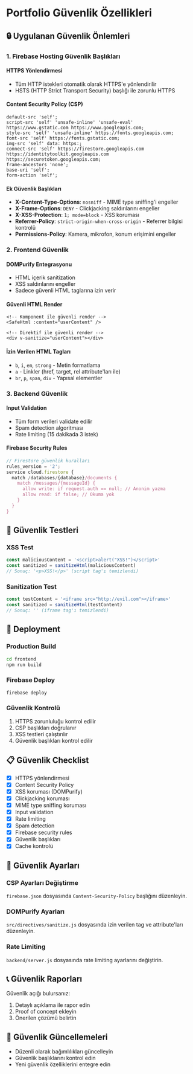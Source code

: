 # Portfolio Güvenlik Özellikleri

## 🔒 Uygulanan Güvenlik Önlemleri

### 1. Firebase Hosting Güvenlik Başlıkları

#### HTTPS Yönlendirmesi
- Tüm HTTP istekleri otomatik olarak HTTPS'e yönlendirilir
- HSTS (HTTP Strict Transport Security) başlığı ile zorunlu HTTPS

#### Content Security Policy (CSP)
```
default-src 'self';
script-src 'self' 'unsafe-inline' 'unsafe-eval' https://www.gstatic.com https://www.googleapis.com;
style-src 'self' 'unsafe-inline' https://fonts.googleapis.com;
font-src 'self' https://fonts.gstatic.com;
img-src 'self' data: https:;
connect-src 'self' https://firestore.googleapis.com https://identitytoolkit.googleapis.com https://securetoken.googleapis.com;
frame-ancestors 'none';
base-uri 'self';
form-action 'self';
```

#### Ek Güvenlik Başlıkları
- **X-Content-Type-Options**: `nosniff` - MIME type sniffing'i engeller
- **X-Frame-Options**: `DENY` - Clickjacking saldırılarını engeller
- **X-XSS-Protection**: `1; mode=block` - XSS koruması
- **Referrer-Policy**: `strict-origin-when-cross-origin` - Referrer bilgisi kontrolü
- **Permissions-Policy**: Kamera, mikrofon, konum erişimini engeller

### 2. Frontend Güvenlik

#### DOMPurify Entegrasyonu
- HTML içerik sanitization
- XSS saldırılarını engeller
- Sadece güvenli HTML taglarına izin verir

#### Güvenli HTML Render
```vue
<!-- Komponent ile güvenli render -->
<SafeHtml :content="userContent" />

<!-- Direktif ile güvenli render -->
<div v-sanitize="userContent"></div>
```

#### İzin Verilen HTML Tagları
- `b`, `i`, `em`, `strong` - Metin formatlama
- `a` - Linkler (href, target, rel attribute'ları ile)
- `br`, `p`, `span`, `div` - Yapısal elementler

### 3. Backend Güvenlik

#### Input Validation
- Tüm form verileri validate edilir
- Spam detection algoritması
- Rate limiting (15 dakikada 3 istek)

#### Firebase Security Rules
```javascript
// Firestore güvenlik kuralları
rules_version = '2';
service cloud.firestore {
  match /databases/{database}/documents {
    match /messages/{messageId} {
      allow write: if request.auth == null; // Anonim yazma
      allow read: if false; // Okuma yok
    }
  }
}
```

## 🧪 Güvenlik Testleri

### XSS Test
```javascript
const maliciousContent = '<script>alert("XSS!")</script>'
const sanitized = sanitizeHtml(maliciousContent)
// Sonuç: '<p>XSS!</p>' (script tag'ı temizlendi)
```

### Sanitization Test
```javascript
const testContent = '<iframe src="http://evil.com"></iframe>'
const sanitized = sanitizeHtml(testContent)
// Sonuç: '' (iframe tag'ı temizlendi)
```

## 🚀 Deployment

### Production Build
```bash
cd frontend
npm run build
```

### Firebase Deploy
```bash
firebase deploy
```

### Güvenlik Kontrolü
1. HTTPS zorunluluğu kontrol edilir
2. CSP başlıkları doğrulanır
3. XSS testleri çalıştırılır
4. Güvenlik başlıkları kontrol edilir

## 📋 Güvenlik Checklist

- [x] HTTPS yönlendirmesi
- [x] Content Security Policy
- [x] XSS koruması (DOMPurify)
- [x] Clickjacking koruması
- [x] MIME type sniffing koruması
- [x] Input validation
- [x] Rate limiting
- [x] Spam detection
- [x] Firebase security rules
- [x] Güvenlik başlıkları
- [x] Cache kontrolü

## 🔧 Güvenlik Ayarları

### CSP Ayarları Değiştirme
`firebase.json` dosyasında `Content-Security-Policy` başlığını düzenleyin.

### DOMPurify Ayarları
`src/directives/sanitize.js` dosyasında izin verilen tag ve attribute'ları düzenleyin.

### Rate Limiting
`backend/server.js` dosyasında rate limiting ayarlarını değiştirin.

## 📞 Güvenlik Raporları

Güvenlik açığı bulursanız:
1. Detaylı açıklama ile rapor edin
2. Proof of concept ekleyin
3. Önerilen çözümü belirtin

## 🔄 Güvenlik Güncellemeleri

- Düzenli olarak bağımlılıkları güncelleyin
- Güvenlik başlıklarını kontrol edin
- Yeni güvenlik özelliklerini entegre edin 